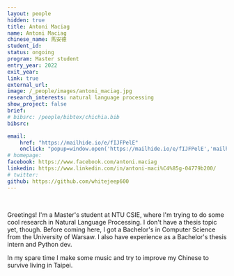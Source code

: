 ```yaml
---
layout: people
hidden: true
title: Antoni Maciag
name: Antoni Maciag
chinese_name: 馬安德
student_id: 
status: ongoing
program: Master student
entry_year: 2022
exit_year:
link: true
external_url:
image: /_people/images/antoni_maciag.jpg
research_interests: natural language processing
show_project: false
brief: 
# bibsrc: /people/bibtex/chichia.bib
bibsrc: 

email:
    href: "https://mailhide.io/e/fIJFPelE"
    onclick: "popup=window.open('https://mailhide.io/e/fIJFPelE','mailhidepopup','width=580,height=635'); return false;"
# homepage: 
facebook: https://www.facebook.com/antoni.maciag
linkedin: https://www.linkedin.com/in/antoni-maci%C4%85g-04779b200/
# twitter:
github: https://github.com/whitejeep600
---
```


<br />

Greetings! I'm a Master's student at NTU CSIE, where I'm trying to do some cool research in Natural Language Processing. I don't have a thesis topic yet, though. Before coming here, I got a Bachelor's in Computer Science from the University of Warsaw. I also have experience as a Bachelor's thesis intern and Python dev.

In my spare time I make some music and try to improve my Chinese to survive living in Taipei.
